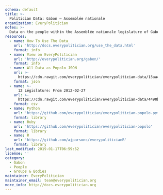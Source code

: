 ```yaml
---
schema: default
title: >-
  Politician Data: Gabon — Assemblée nationale
organization: EveryPolitician
notes: >-
  Data on the people within the Assemblée nationale legislature of Gabon.
resources:
  - name: How To Use The Data
    url: 'http://docs.everypolitician.org/use_the_data.html'
    format: info
  - name: View on EveryPolitician
    url: 'http://everypolitician.org/gabon/'
    format: info
  - name: All Data as Popolo JSON
    url: >-
      https://cdn.rawgit.com/everypolitician/everypolitician-data/15aa417e1b837410026ce0b5b9c70bb5ec0ca6b5/data/Gabon/Assembly/ep-popolo-v1.0.json
    format: json
  - name: >-
      12 Législature: From 2012-02-27
    url: >-
      https://cdn.rawgit.com/everypolitician/everypolitician-data/4490bdad418d5e82f4716b54d009507c919c7d80/data/Gabon/Assembly/term-12.csv
    format: csv
  - name: Python
    url: 'https://github.com/everypolitician/everypolitician-popolo-python'
    format: library
  - name: Ruby
    url: 'https://github.com/everypolitician/everypolitician-popolo'
    format: library
  - name: R
    url: 'https://github.com/ajparsons/everypoliticianR'
    format: library
last_modified: 2019-01-17T06:59:52
license: ''
category:
  - Gabon
  - People
  - Groups & Bodies
maintainer: EveryPolitician
maintainer_email: team@everypolitician.org
more_info: http://docs.everypolitician.org
---
```

